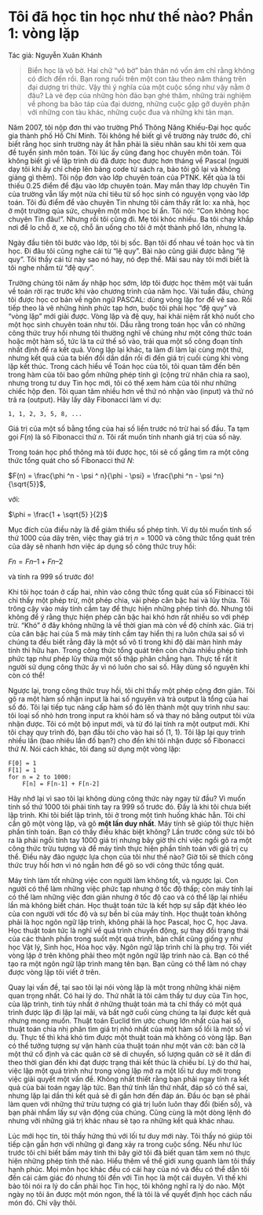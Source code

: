 # Tôi đã học tin học như thế nào? Phần 1: vòng lặp

Tác giả: Nguyễn Xuân Khánh

> Biển học là vô bờ. Hai chữ “vô bờ” bản thân nó vốn ám chỉ rằng không có đích đến rồi. Bạn rong ruổi trên một con tàu theo năm tháng trên đại dượng tri thức. Vậy thì ý nghĩa của một cuộc sống như vậy nằm ở đâu? Là vẻ đẹp của những hòn đảo bạn ghé thăm, những trải nghiệm về phong ba bão táp của đại dương, những cuộc gặp gỡ duyên phận với những con tàu khác, những cuộc đua và những khi tản mạn.

Năm 2007, tôi nộp đơn thi vào trường Phổ Thông Năng Khiếu-Đại học quốc gia thành phố Hồ Chí Minh. Tôi không hề biết gì về trường này trước đó, chỉ biết rằng học sinh trường này ắt hẳn phải là siêu nhân sau khi tôi xem qua đề tuyển sinh môn toán. Tôi lúc ấy cũng đang học chuyên môn toán. Tôi không biết gì về lập trình dù đã được học được hơn tháng về Pascal (người dạy tôi khi ấy chỉ chép lên bảng code từ sách ra, bảo tôi gõ lại và không giảng gì thêm). Tôi nộp đơn vào lớp chuyên toán của PTNK. Kết qủa là tôi thiếu 0.25 điểm để đậu vào lớp chuyên toán. May mắn thay lớp chuyên Tin của trường vẫn lấy một nửa chỉ tiêu từ số học sinh có nguyện vọng vào lớp toán. Tôi đủ điểm để vào chuyên Tin nhưng tôi cảm thấy rất lo: xa nhà, học ở một trường qúa sức, chuyên một môn học bí ẩn. Tôi nói: “Con không học chuyên Tin đâu!”. Nhưng rồi tôi cũng đi. Mẹ tôi khóc nhiều. Ba tôi chạy khắp nơi để lo chỗ ở, xe cộ, chỗ ăn uống cho tôi ở một thành phố lớn, nhưng lạ.

Ngày đầu tiên tôi bước vào lớp, tôi bị sốc. Bạn tôi đố nhau về toán học và tin học. Đi đâu tôi cũng nghe cái từ “lệ quy”. Bài nào cũng giải được bằng “lệ quy”. Tôi thấy cái từ này sao nó hay, nó đẹp thế. Mãi sau này tôi mới biết là tôi nghe nhầm từ “đệ quy”.

Trường chúng tôi năm ấy nhập học sớm, lớp tôi được học thêm một vài tuần về toán rời rạc trước khi vào chương trình của năm học. Vài tuần đầu, chúng tôi được học cơ bản về ngôn ngữ PASCAL: dùng vòng lặp for để vẽ sao. Rồi tiếp theo là vẽ những hình phức tạp hơn, buộc tôi phải học “đệ quy” và “vòng lặp” mới giải được. Vòng lặp và đệ quy, hai khái niệm rất khó nuốt cho một học sinh chuyên toán như tôi. Dẫu rằng trong toán học vẫn có những công thức truy hồi nhưng tôi thường nghĩ về chúng như một công thức toán hoặc một hàm số, tức là ta cứ thế số vào, trải qua một số công đoạn tính nhất định để ra kết quả. Vòng lặp lại khác, ta làm đi làm lại cùng một thứ, nhưng kết quả của ta biến đổi dần dần rồi đi đến giá trị cuối cùng khi vòng lặp kết thúc. Trong cách hiểu về Toán học của tôi, tôi quan tâm đến bên trong hàm của tôi bao gồm những phép tính gì (cộng trừ nhân chia ra sao), nhưng trong tư duy Tin học mới, tôi có thể xem hàm của tôi như những chiếc hộp đen. Tôi quan tâm nhiều hơn về thứ nó nhận vào (input) và thứ nó trả ra (output). Hãy lấy dãy Fibonacci làm ví dụ:

```
1, 1, 2, 3, 5, 8, ...

```

Giá trị của một số bằng tổng của hai số liền trước nó trừ hai số đầu. Ta tạm gọi $F(n)$ là sô Fibonacci thứ $n$. Tôi rất muốn tính nhanh giá trị của số này.

Trong toán học phổ thông mà tôi được học, tôi sẽ cố gắng tìm ra một công thức tổng quát cho số Fibonacci thứ $N$:

$F(n) = \frac{\phi ^n - \psi ^ n}{\phi - \psi} = \frac{\phi ^n - \psi ^n}{\sqrt{5}}$,

với:

$\phi = \frac{1 + \sqrt{5} }{2}$

Mục đích của điều này là để giảm thiểu số phép tính. Ví dụ tôi muốn tính số thứ 1000 của dãy trên, việc thay giá trị $n = 1000$ và công thức tổng quát trên của dãy sẽ nhanh hơn việc áp dụng số công thức truy hồi:

$Fn = Fn – 1 + Fn – 2$

và tính ra 999 số trước đó!

Khi tôi học toán ở cấp hai, nhìn vào công thức tổng quát của số Fibinacci tôi chỉ thấy một phép trừ, một phép chia, vài phép căn bậc hai và lũy thừa. Tôi trông cậy vào máy tính cầm tay để thực hiện những phép tính đó. Nhưng tôi không để ý rằng thực hiện phép căn bậc hai khó hơn rất nhiều so với phép trừ. “Khó” ở đây không những là về thời gian mà còn về độ chính xác. Giá trị của căn bậc hai của 5 mà máy tính cầm tay hiển thị ra luôn chứa sai số vì chúng ta đều biết rằng đây là một số vô tỉ trong khi độ dài màn hình máy tính thì hữu hạn. Trong công thức tổng quát trên còn chứa nhiều phép tính phức tạp như phép lũy thừa một số thập phân chẳng hạn. Thực tế rất ít người sử dụng công thức ấy vì nó luôn cho sai số. Hãy dùng số nguyên khi còn có thể!

Ngược lại, trong công thức truy hồi, tôi chỉ thấy một phép cộng đơn giản. Tôi gõ ra một hàm số nhận input là hai số nguyên và trả output là tổng của hai số đó. Tôi lại tiếp tục nâng cấp hàm số đó lên thành một quy trình như sau: tôi loại số nhỏ hơn trong input ra khỏi hàm số và thay nó bằng output tôi vừa nhận được. Tôi có một bộ input mới, và từ đó lại tính ra một output mới. Khi tôi chạy quy trình đó, bạn đầu tôi cho vào hai số (1, 1). Tôi lặp lại quy trình nhiều lần (bao nhiêu lần đố bạn?) cho đến khi tôi nhận được số Fibonacci thứ $N$. Nói cách khác, tôi đang sử dụng một vòng lặp:

```
F[0] = 1
F[1] = 1
for n = 2 to 1000:
    F[n] = F[n-1] + F[n-2] 
```

Hãy nhớ lại vì sao tôi lại không dùng công thức này ngay từ đầu? Vì muốn tính số thứ 1000 tôi phải tính tay ra 999 số trước đó. Đấy là khi tôi chưa biết lập trình. Khi tôi biết lập trình, tôi ở trong một tình huống khác hẳn. Tôi chỉ cần gõ một vòng lặp, và gõ **một lần duy nhất**. Máy tính sẽ giúp tôi thực hiện phần tính toán. Bạn có thấy điều khác biệt không? Lần trước công sức tôi bỏ ra là phải ngồi tính tay 1000 giá trị nhưng bây giờ thì chỉ việc ngồi gõ ra một công thức trừu tượng và để máy tính thực hiện phần tính toán với giá trị cụ thể. Điều này đảo ngược lựa chọn của tôi như thế nào? Giờ tôi sẽ thích công thức truy hồi hơn vì nó ngắn hơn để gõ so với công thức tổng quát.

Máy tính làm tốt những việc con người làm không tốt, và ngược lại. Con người có thể làm những việc phức tạp nhưng ở tốc độ thấp; còn máy tính lại có thể làm những việc đơn giản nhưng ở tốc độ cao và có thể lặp lại nhiều lần mà không biết chán. Học thuật toán tức là kết hợp sự sắp đặt khéo léo của con người với tốc độ và sự bền bỉ của máy tính. Học thuật toán không phải là học ngôn ngữ lập trình, không phải là học Pascal, học C, học Java. Học thuật toán tức là nghĩ về quá trình chuyển động, sự thay đổi trạng thái của các thành phần trong suốt một quá trình, bản chất cũng giống y như học Vật lý, Sinh học, Hóa học vậy. Ngôn ngữ lập trình chỉ là phụ trợ. Tôi viết vòng lặp ở trên không phải theo một ngôn ngữ lập trình nào cả. Bạn có thể tạo ra một ngôn ngữ lập trình mang tên bạn. Bạn cũng có thể làm nó chạy được vòng lặp tôi viết ở trên.

Quay lại vấn đề, tại sao tôi lại nói vòng lặp là một trong những khái niệm quan trọng nhất. Có hai lý do. Thứ nhất là tôi cảm thấy tư duy của Tin học, của lập trình, tinh túy nhất ở những thuật toán mà ta chỉ thấy có một quá trình được lặp đi lặp lại mãi, và bất ngờ cuối cùng chúng ta lại được kết quả nhưng mong muốn. Thuật toán Euclid tìm ước chung lớn nhất của hai số, thuật toán chia nhị phân tìm giá trị nhỏ nhất của một hàm số lồi là một số ví dụ. Thực tế thì khá khó tìm được một thuật toán mà không có vòng lặp. Bạn có thể tưởng tượng sự vận hành của thuật toán như một ván cờ: bàn cờ là một thứ cố định và các quân cờ sẽ di chuyển, số lượng quân cờ sẽ ít dần đi theo thời gian đến khi đạt được trạng thái kết thúc là chiếu bí. Lý do thứ hai, việc lặp một quá trình như trong vòng lặp mở ra một lối tư duy mới trong việc giải quyết một vấn đề. Không nhất thiết rằng bạn phải ngay tính ra kết quả của bài toán ngay lập tức. Bạn thử tính lần thứ nhất, đáp số có thể sai, nhưng lặp lại dần thì kết quả sẽ đi gần hơn đến đáp án. Đầu óc bạn sẽ phải làm quen với những thứ trừu tượng có giá trị luôn luôn thay đổi (biến số), và bạn phải nhẩm lấy sự vận động của chúng. Cũng cùng là một dòng lệnh đó nhưng vỡi những giá trị khác nhau sẽ tạo ra những kết quả khác nhau.

Lúc mới học tin, tôi thấy hứng thú với lối tư duy mới này. Tôi thấy nó giúp tôi tiếp cận gần hơn với những gì đang xảy ra trong cuộc sống. Nếu như lúc trước tôi chỉ biết bấm máy tính thì bây giờ tôi đã biết quan tâm xem nó thực hiện những phép tính thế nào. Hiểu thêm về thế giới xung quanh làm tôi thấy hạnh phúc. Mọi môn học khác đều có cái hay của nó và đều có thể dẫn tôi đến cái cảm giác đó nhưng tôi đến với Tin học là một cái duyên. Vì thế khi bảo tôi nói ra lý do cần phải học Tin học, tôi không nghĩ ra lý do nào. Một ngày nọ tôi ăn được một món ngon, thế là tôi là về quyết định học cách nấu món đó. Chỉ vậy thôi.

